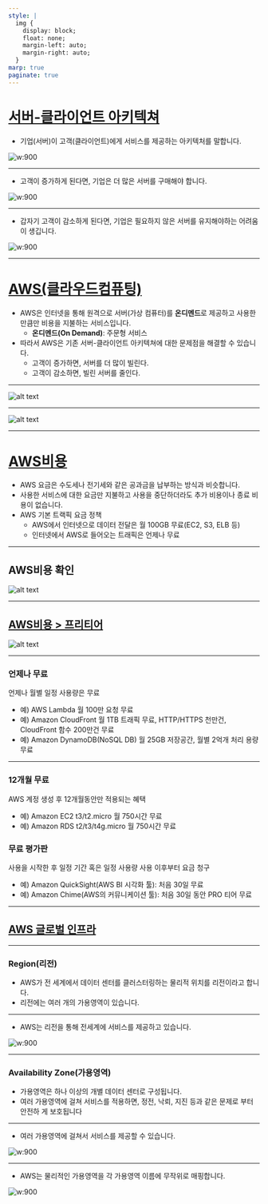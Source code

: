 ```yaml
---
style: |
  img {
    display: block;
    float: none;
    margin-left: auto;
    margin-right: auto;
  }
marp: true
paginate: true
---
```

# [서버-클라이언트 아키텍쳐](https://www.theknowledgeacademy.com/blog/client-server-architecture/)
- 기업(서버)이 고객(클라이언트)에게 서비스를 제공하는 아키텍처를 말합니다.

![w:900](./img/image.png)

---
- 고객이 증가하게 된다면, 기업은 더 많은 서버를 구매해야 합니다.

![w:900](./img/image-1.png)

---
- 갑자기 고객이 감소하게 된다면, 기업은 필요하지 않은 서버를 유지해야하는 어려움이 생깁니다.

![w:900](./img/image-2.png)

---
# [AWS(클라우드컴퓨팅)](https://aws.amazon.com/ko/what-is-cloud-computing/)
- AWS은 인터넷을 통해 원격으로 서버(가상 컴퓨터)를 **온디멘드**로 제공하고 사용한 만큼만 비용을 지불하는 서비스입니다.
  - **온디멘드(On Demand)**: 주문형 서비스
- 따라서 AWS은 기존 서버-클라이언트 아키텍쳐에 대한 문제점을 해결할 수 있습니다.
  - 고객이 증가하면, 서버를 더 많이 빌린다.
  - 고객이 감소하면, 빌린 서버를 줄인다.

---
![alt text](./img/image-3.png)

---
![alt text](./img/image-4.png)

---
# [AWS비용](https://aws.amazon.com/ko/pricing/?aws-products-pricing.sort-by=item.additionalFields.productNameLowercase&aws-products-pricing.sort-order=asc&awsf.Free%20Tier%20Type=*all&awsf.tech-category=*all)
- AWS 요금은 수도세나 전기세와 같은 공과금을 납부하는 방식과 비슷합니다.
- 사용한 서비스에 대한 요금만 지불하고 사용을 중단하더라도 추가 비용이나 종료 비용이 없습니다.
- AWS 기본 트랙픽 요금 정책
  - AWS에서 인터넷으로 데이터 전달은 월 100GB 무료(EC2, S3, ELB 등)
  - 인터넷에서 AWS로 들어오는 트래픽은 언제나 무료

---
## AWS비용 확인 

![alt text](./img/image-5.png)

---
## [AWS비용 > 프리티어](https://aws.amazon.com/ko/free/?all-free-tier.sort-by=item.additionalFields.SortRank&all-free-tier.sort-order=asc&awsf.Free%20Tier%20Types=*all&awsf.Free%20Tier%20Categories=*all)

![alt text](./img/image-9.png)

---
### 언제나 무료
언제나 월별 일정 사용량은 무료
- 예) AWS Lambda 월 100만 요청 무료
- 예) Amazon CloudFront 월 1TB 트래픽 무료, HTTP/HTTPS 천만건,
CloudFront 함수 200만건 무료
- 예) Amazon DynamoDB(NoSQL DB) 월 25GB 저장공간, 월별 2억개 처리
용량 무료

---
### 12개월 무료
AWS 계정 생성 후 12개월동안만 적용되는 혜택
- 예) Amazon EC2 t3/t2.micro 월 750시간 무료
- 예) Amazon RDS t2/t3/t4g.micro 월 750시간 무료

### 무료 평가판
사용을 시작한 후 일정 기간 혹은 일정 사용량 사용 이후부터 요금 청구
- 예) Amazon QuickSight(AWS BI 시각화 툴): 처음 30일 무료
- 예) Amazon Chime(AWS의 커뮤니케이션 툴): 처음 30일 동안 PRO 티어 무료

---
## [AWS 글로벌 인프라](https://aws.amazon.com/ko/about-aws/global-infrastructure/?p=ngi&loc=0)

---
### Region(리전)
- AWS가 전 세계에서 데이터 센터를 클러스터링하는 물리적 위치를 리전이라고 합니다.
- 리전에는 여러 개의 가용영역이 있습니다.

---
- AWS는 리전을 통해 전세계에 서비스를 제공하고 있습니다.

![w:900](./img/image-6.png)

---
### Availability Zone(가용영역)
- 가용영역은 하나 이상의 개별 데이터 센터로 구성됩니다.
- 여러 가용영역에 걸쳐 서비스를 적용하면, 정전, 낙뢰, 지진 등과 같은 문제로 부터 안전하
게 보호됩니다

---
- 여러 가용영역에 걸쳐서 서비스를 제공할 수 있습니다.

![w:900](./img/image-7.png)

---
- AWS는 물리적인 가용영역을 각 가용영역 이름에 무작위로 매핑합니다.

![w:900](./img/image-8.png)



